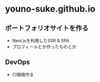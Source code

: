 # youno-suke.github.io

## ポートフォリオサイトを作る

- Next.jsを利用したSSR & SPA
- プロフィールとか作ったものとか

## DevOps

- CI環境作る
